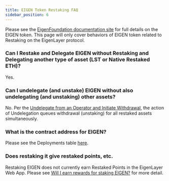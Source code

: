 ```yaml
---
title: EIGEN Token Restaking FAQ
sidebar_position: 6
---
```



Please see the [EigenFoundation documentation site](https://docs.eigenfoundation.org/) for full details on the EIGEN token. This page will only cover behaviors of EIGEN token related to Restaking on the EigenLayer protocol.

### Can I Restake and Delegate EIGEN without Restaking and Delegating another type of asset (LST or Native Restaked ETH)?

Yes.

### Can I undelegate (and unstake) EIGEN without also undelegating (and unstaking) other assets?

No. Per the [Undelegate from an Operator and Initiate Withdrawal](../0-restaking-user-guide/restaker-delegation/undelegate-from-an-operator-and-initiate-withdrawal.md), the action of Undelegation queues withdrawal (unstaking) for all restaked assets simultaneously.

### What is the contract address for EIGEN?

Please see the Deployments table [here](https://github.com/Layr-Labs/eigenlayer-contracts/?tab=readme-ov-file#strategies---eigen).

### Does restaking it give restaked points, etc.
Restaking EIGEN does not currently earn Restaked Points in the EigenLayer Web App. Please see [Will I earn rewards for staking EIGEN?](https://docs.eigenfoundation.org/faq/staking#will-i-earn-rewards-for-staking-eigen) for more detail.

